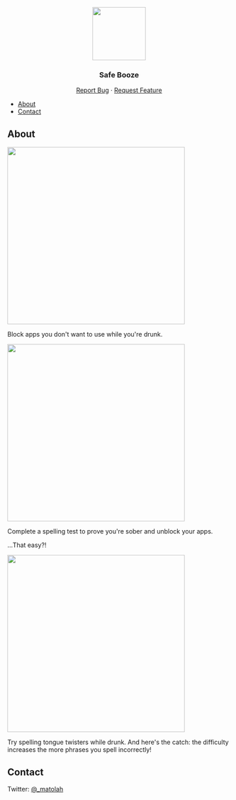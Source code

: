 <a name="readme-top"></a>

<div align="center">
  <img height="120" src="https://github.com/matolah/SafeBooze/assets/26446518/e68a24ed-affc-4151-94e7-f5ef1f65ec3b"></img>
  
  <h3 align="center">Safe Booze</h3>

  <p align="center">
    <a href="https://github.com/matolah/SafeBooze/issues">Report Bug</a>
    ·
    <a href="https://github.com/matolah/SafeBooze/issues">Request Feature</a>
  </p>
</div>

- [About](#about)
- [Contact](#contact)

## About
  
<img height="400" src="https://github.com/matolah/SafeBooze/assets/26446518/8833999d-ce89-4f56-ae2e-c69310e1b579"></img>

Block apps you don't want to use while you're drunk.

<img height="400" src="https://github.com/matolah/SafeBooze/assets/26446518/f8864e4c-2156-4445-a30c-b94271cc5118"></img>

Complete a spelling test to prove you're sober and unblock your apps.

...That easy?!

<img height="400" src="https://github.com/matolah/SafeBooze/assets/26446518/96072ad5-a5a8-499a-b467-b577a864f24b"></img>

Try spelling tongue twisters while drunk. And here's the catch: the difficulty increases the more phrases you spell incorrectly!


## Contact

Twitter: [@_matolah](https://twitter.com/_matolah)
